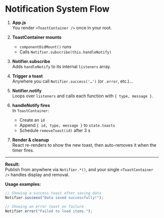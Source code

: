 # Notification System Flow

1. **App.js**  
   You render `<ToastContainer />` once in your root.

2. **ToastContainer mounts**

   - `componentDidMount()` runs
   - Calls `Notifier.subscribe(this.handleNotify)`

3. **Notifier.subscribe**  
   Adds `handleNotify` to its internal `listeners` array.

4. **Trigger a toast**  
   Anywhere you call `Notifier.success('…')` (or `.error`, etc.)…

5. **Notifier.notify**  
   Loops over `listeners` and calls each function with `{ type, message }`.

6. **handleNotify fires**  
   In `ToastContainer`:

   - Create an `id`
   - Append `{ id, type, message }` to `state.toasts`
   - Schedule `removeToast(id)` after 3 s

7. **Render & cleanup**  
   React re-renders to show the new toast, then auto-removes it when the timer fires.

---

**Result:**  
Publish from anywhere via `Notifier.*()`, and your single `<ToastContainer />` handles display and removal.

**Usage examples:**

```js
// Showing a success toast after saving data
Notifier.success("Data saved successfully!");

// Showing an error toast on failure
Notifier.error("Failed to load items.");
```
